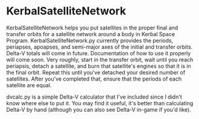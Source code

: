 # KerbalSatelliteNetwork
 KerbalSatelliteNetwork helps you put satellites in the proper final and transfer orbits for a satellite network around a body in Kerbal Space Program.
 KerbalSatelliteNetwork.py currently provides the periods, periapses, apoapses, and semi-major axes of the initial and transfer orbits. Delta-V totals will come in future.
 Documentation of how to use it properly will come soon. Very roughly, start in the transfer orbit, wait until you reach periapsis, detach a satellite, and burn that satellite's engines so that it is in the final orbit. Repeat this until you've detached your desired number of satellites. After you've completed that, ensure that the periods of each satellite are equal.

dvcalc.py is a simple Delta-V calculator that I've included since I didn't know where else to put it. You may find it useful, it's better than calculating Delta-V by hand (although you can also see Delta-V in-game if you'd like).